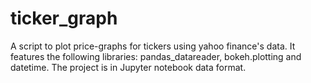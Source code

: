 # ticker_graph
A script to plot price-graphs for tickers using yahoo finance's data. It features the following libraries: pandas_datareader, bokeh.plotting and datetime.
The project is in Jupyter notebook data format.
